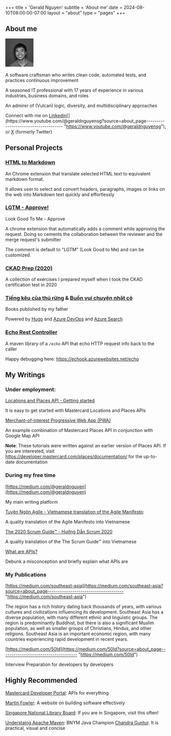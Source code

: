 +++
title = 'Gerald Nguyen'
subtitle = 'About me'
date = 2024-08-10T08:00:00-07:00
layout = "about"
type = "pages"
+++

## About me

![](/geraldnguyen-profile-thumbnail.jpg)

A software craftsman who writes clean code, automated tests, and practices continuous improvement

A seasoned IT professional with 17 years of experience in various industries, business domains, and roles

An admirer of (Vulcan) logic, diversity, and multidisciplinary approaches

Connect with me on [Linkedin](https://www.linkedin.com/in/nthehuy/?source=about_page------------------------------------- "https://www.linkedin.com/in/nthehuy/?source=about_page-------------------------------------")[](https://www.youtube.com/@geraldnguyensg?source=about_page------------------------------------- "https://www.youtube.com/@geraldnguyensg"), or [X](https://twitter.com/geraldnguyensg?source=about_page------------------------------------- "https://twitter.com/geraldnguyensg?source=about_page-------------------------------------")  (formerly Twitter)

## Personal Projects

### [HTML to Markdown](https://chrome.google.com/webstore/detail/html-to-markdown/kgfecdionnddbhjfeanngjbpnnglnpho)

An Chrome extension that translate selected HTML text to equivalent markdown format.

It allows user to select and convert headers, paragraphs, images or links on the web into Markdown text quickly and effortlessly

### [LGTM - Approve!](https://chromewebstore.google.com/detail/lgtm-approve/odeollamfjdmamamonbfigajkhakcmag)

Look Good To Me - Approve

A chrome extension that automatically adds a comment while approving the request. Doing so cements the collaboration between the reviewer and the merge request's submitter

The comment is default to "LGTM" (Look Good to Me) and can be customized.

### [CKAD Prep (2020)](https://github.com/geraldnguyen/ckad-prep)

A collection of exercises I prepared myself when I took the CKAD certification test in 2020

### [Tiếng kêu của thú rừng](https://tkctr.nvhung.nqtam.com/) & [Buồn vui chuyện nhặt cỏ](https://bvcnc.nvhung.nqtam.com/)

Books published by my father

Powered by [Hugo](https://gohugo.io/) and [Azure DevOps](https://azure.microsoft.com/en-us/services/devops/) and [Azure Search](https://azure.microsoft.com/en-us/services/search/)

### [Echo Rest Controller](https://github.com/geraldnguyen/echo)

A maven library of a `/echo` API that echo HTTP request info back to the caller

Happy debugging here: https://echook.azurewebsites.net/echo

## My Writings

### Under employment:

[Locations and Places API - Getting started](https://developer.mastercard.com/places/tutorial/locations-and-places-api-getting-started/)

It is easy to get started with Mastercard Locations and Places APIs

[Merchant-of-interest Progressive Web App (PWA)](https://developer.mastercard.com/places/tutorial/locations-and-places-apis-merchant-of-interest-progressive-web-app/) 

An example combination of Mastercard Places API in conjunction with Google Map API

**Note**: These tutorials were written against an earlier version of Places API. If you are interested, visit https://developer.mastercard.com/places/documentation/ for the up-to-date documentation

### During my free time

[https://medium.com/@geraldnguyen](https://medium.com/@geraldnguyen)

My main writing platform

[Tuyên Ngôn Agile - Vietnamese translation of the Agile Manifesto](https://geraldnguyen.github.io/agile-manifesto-vietnamese-translation/): 

A quality translation of the Agile Manifesto into Vietnamese

[The 2020 Scrum Guide™ - Hướng Dẫn Scrum 2020](https://geraldnguyen.github.io/scrum-guide-vietnamese-translation/)

A quality translation of the The Scrum Guide™ into Vietnamese

[What are APIs?](https://geraldnguyen.github.io/blog/what-are-apis/)

Debunk a misconception and briefly explain what APIs are

### My Publications

[https://medium.com/southeast-asia](https://medium.com/southeast-asia?source=about_page------------------------------------- "https://medium.com/southeast-asia")

The region has a rich history dating back thousands of years, with various cultures and civilizations influencing its development. Southeast Asia has a diverse population, with many different ethnic and linguistic groups. The region is predominantly Buddhist, but there is also a significant Muslim population, as well as smaller groups of Christians, Hindus, and other religions. Southeast Asia is an important economic region, with many countries experiencing rapid development in recent years.

[https://medium.com/50ld](https://medium.com/50ld?source=about_page------------------------------------- "https://medium.com/50ld")

Interview Preparation for developers by developers





## Highly Recommended

[Mastercard Developer Portal](https://developer.mastercard.com/): APIs for everything

[Martin Fowler](https://martinfowler.com/): A website on building software effectively

[Singapore National Library Board](https://www.nlb.gov.sg/): If you are in Singapore, visit this often!

[Understaing Apache Maven](https://cguntur.me/2020/05/20/understanding-apache-maven-the-series/): BNYM Java Champion [Chandra Guntur](https://www.linkedin.com/in/ACoAAAB3fyIBRCYsJL4MNfKIgR4o2Ui3i-R4dfM). It is practical, visual and concise

